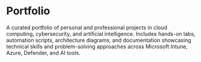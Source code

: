 # Portfolio
A curated portfolio of personal and professional projects in cloud computing, cybersecurity, and artificial intelligence. Includes hands-on labs, automation scripts, architecture diagrams, and documentation showcasing technical skills and problem-solving approaches across Microsoft Intune, Azure, Defender, and AI tools.
